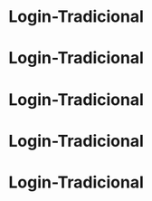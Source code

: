 # Login-Tradicional
# Login-Tradicional
# Login-Tradicional
# Login-Tradicional
# Login-Tradicional
